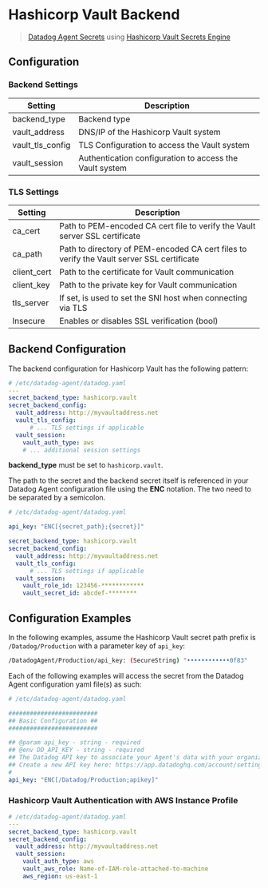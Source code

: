 # Hashicorp Vault Backend

> [Datadog Agent Secrets](https://docs.datadoghq.com/agent/guide/secrets-management/?tab=linux) using [Hashicorp Vault Secrets Engine](https://learn.hashicorp.com/tutorials/vault/static-secrets)

## Configuration

### Backend Settings

| Setting | Description |
| --- | --- |
| backend_type | Backend type |
| vault_address | DNS/IP of the Hashicorp Vault system |
| vault_tls_config | TLS Configuration to access the Vault system |
| vault_session | Authentication configuration to access the Vault system |

### TLS Settings

| Setting | Description |
| --- | --- |
| ca_cert | Path to PEM-encoded CA cert file to verify the Vault server SSL certificate |
| ca_path | Path to directory of PEM-encoded CA cert files to verify the Vault server SSL certificate |
| client_cert | Path to the certificate for Vault communication |
| client_key | Path to the private key for Vault communication |
| tls_server | If set, is used to set the SNI host when connecting via TLS |
| Insecure | Enables or disables SSL verification (bool) |

## Backend Configuration

The backend configuration for Hashicorp Vault has the following pattern:

```yaml
# /etc/datadog-agent/datadog.yaml
---
secret_backend_type: hashicorp.vault
secret_backend_config:
  vault_address: http://myvaultaddress.net
  vault_tls_config:
      # ... TLS settings if applicable
  vault_session:
    vault_auth_type: aws
    # ... additional session settings
```

**backend_type** must be set to `hashicorp.vault`.

The path to the secret and the backend secret itself is referenced in your Datadog Agent configuration file using the **ENC** notation. The two need to be separated by a semicolon.

```yaml
# /etc/datadog-agent/datadog.yaml

api_key: "ENC[{secret_path};{secret}]"

secret_backend_type: hashicorp.vault
secret_backend_config:
  vault_address: http://myvaultaddress.net
  vault_tls_config:
      # ... TLS settings if applicable
  vault_session:
    vault_role_id: 123456-************
    vault_secret_id: abcdef-********
```

## Configuration Examples

In the following examples, assume the Hashicorp Vault secret path prefix is `/Datadog/Production` with a parameter key of `api_key`:

```sh
/DatadogAgent/Production/api_key: (SecureString) "••••••••••••0f83"
```

Each of the following examples will access the secret from the Datadog Agent configuration yaml file(s) as such:

```yaml
# /etc/datadog-agent/datadog.yaml

#########################
## Basic Configuration ##
#########################

## @param api_key - string - required
## @env DD_API_KEY - string - required
## The Datadog API key to associate your Agent's data with your organization.
## Create a new API key here: https://app.datadoghq.com/account/settings
#
api_key: "ENC[/Datadog/Production;apikey]" 
```

### Hashicorp Vault Authentication with AWS Instance Profile

```yaml
# /etc/datadog-agent/datadog.yaml
---
secret_backend_type: hashicorp.vault
secret_backend_config:
  vault_address: http://myvaultaddress.net
  vault_session:
    vault_auth_type: aws
    vault_aws_role: Name-of-IAM-role-attached-to-machine
    aws_region: us-east-1
```